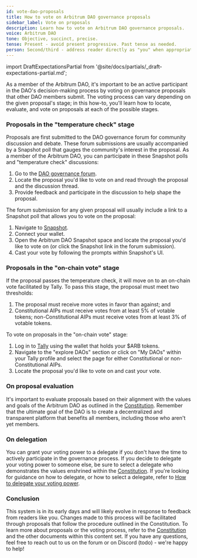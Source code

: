 ```yaml
---
id: vote-dao-proposals
title: How to vote on Arbitrum DAO governance proposals
sidebar_label: Vote on proposals
description: Learn how to vote on Arbitrum DAO governance proposals.
voice: Arbitrum DAO
tone: Objective, succinct, precise.
tense: Present - avoid present progressive. Past tense as needed.
person: Second/third - address reader directly as "you" when appropriate, refer to the DAO as the DAO, not as "we".
---
```


import DraftExpectationsPartial from '@site/docs/partials/_draft-expectations-partial.md'; 

<DraftExpectationsPartial />

As a member of the <a data-quicklook-from='arbitrum-dao'>Arbitrum DAO</a>, it's important to be an active participant in the DAO's decision-making process by voting on governance proposals that other DAO members submit. The voting process can vary depending on the given proposal's stage; in this how-to, you'll learn how to locate, evaluate, and vote on proposals at each of the possible stages.

### Proposals in the "temperature check" stage

Proposals are first submitted to the DAO governance forum for community discussion and debate. These forum submissions are usually accompanied by a Snapshot poll that gauges the community's interest in the proposal. As a member of the Arbitrum DAO, you can participate in these Snapshot polls and "temperature check" discussions:

1. Go to the [DAO governance forum](https://forum.arbitrum.io/).
2. Locate the proposal you'd like to vote on and read through the proposal and the discussion thread.
3. Provide feedback and participate in the discussion to help shape the proposal.

The forum submission for any given proposal will usually include a link to a Snapshot poll that allows you to vote on the proposal:

1. Navigate to [Snapshot](https://snapshot.org/#/).
2. Connect your wallet.
3. Open the Arbitrum DAO Snapshot space and locate the proposal you'd like to vote on (or click the Snapshot link in the forum submission).
4. Cast your vote by following the prompts within Snapshot's UI.

### Proposals in the "on-chain vote" stage

If the proposal passes the temperature check, it will move on to an on-chain vote facilitated by Tally. To pass this stage, the proposal must meet two thresholds:

   1. The proposal must receive more votes in favor than against; and
   2. <a data-quicklook-from='constitutional-aip'>Constitutional AIPs</a> must receive votes from at least 5% of votable tokens; <a data-quicklook-from='nonconstitutional-aip'>non-Constitutional AIPs</a> must receive votes from at least 3% of votable tokens.

To vote on proposals in the "on-chain vote" stage:

1. Log in to [Tally](https://www.tally.xyz/) using the wallet that holds your $ARB tokens.
2. Navigate to the "explore DAOs" section or click on "My DAOs" within your Tally profile and select the page for either Constitutional or non-Constitutional AIPs.
3. Locate the proposal you'd like to vote on and cast your vote.


### On proposal evaluation

It's important to evaluate proposals based on their alignment with the values and goals of the Arbitrum DAO as outlined in the [Constitution](../dao-constitution). Remember that the ultimate goal of the DAO is to create a decentralized and transparent platform that benefits all members, including those who aren't yet members.


### On delegation

You can grant your voting power to a <a data-quicklook-from='delegate'>delegate</a> if you don't have the time to actively participate in the governance process. If you decide to delegate your voting power to someone else, be sure to select a delegate who demonstrates the values enshrined within the [Constitution](../dao-constitution). If you're looking for guidance on how to delegate, or how to select a delegate, refer to [How to delegate your voting power](./select-delegate-voting-power).


### Conclusion

This system is in its early days and will likely evolve in response to feedback from readers like you. Changes made to this process will be facilitated through proposals that follow the procedure outlined in the Constitution. To learn more about proposals or the voting process, refer to the [Constitution](../dao-constitution.md) and the other documents within this content set. If you have any questions, feel free to reach out to us on the forum or on Discord (todo) - we're happy to help!